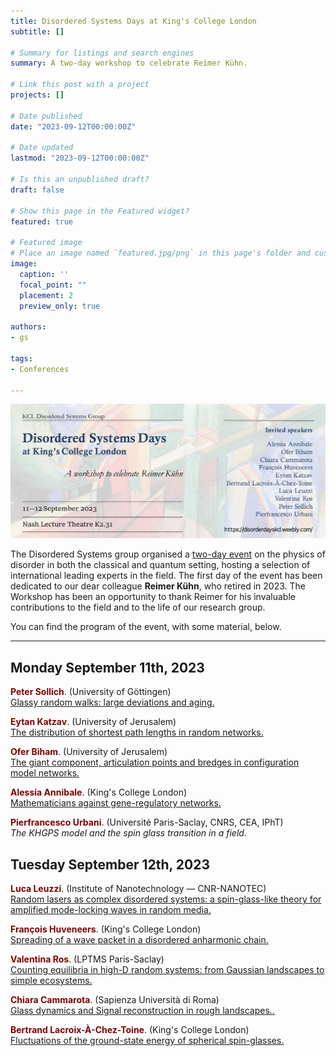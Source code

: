 ```yaml
---
title: Disordered Systems Days at King's College London
subtitle: []

# Summary for listings and search engines
summary: A two-day workshop to celebrate Reimer Kühn.

# Link this post with a project
projects: []

# Date published
date: "2023-09-12T00:00:00Z"

# Date updated
lastmod: "2023-09-12T00:00:00Z"

# Is this an unpublished draft?
draft: false

# Show this page in the Featured widget?
featured: true

# Featured image
# Place an image named `featured.jpg/png` in this page's folder and customize its options here.
image:
  caption: ''
  focal_point: ""
  placement: 2
  preview_only: true

authors:
- gs

tags:
- Conferences

---
```


<img src="headr.png" alt="drawing" style="width:\textwidth;"/>

The Disordered Systems group organised a [two-day event](https://disorderdayskcl.weebly.com/) on the physics of disorder in both the classical and quantum setting, hosting a selection of international leading experts in the field. The first day of the event has been dedicated to our dear colleague **Reimer Kühn**, who retired in 2023. The Workshop has been an opportunity to thank Reimer for his invaluable contributions to the field and to the life of our research group.

You can find the program of the event, with some material, below.

***

## Monday September 11th, 2023

<script defer src="/static/fontawesome/fontawesome-all.js"></script>

<span style="color:Maroon">**Peter Sollich**</span>\.  (University of Göttingen)\
[Glassy random walks: large deviations and aging.](./SOLLICH.pdf)

<span style="color:Maroon">**Eytan Katzav**</span>\.  (University of Jerusalem)\
[The distribution of shortest path lengths in random networks.](./katav.pdf)

<span style="color:Maroon">**Ofer Biham**</span>\.  (University of Jerusalem)\
[The giant component, articulation points and bredges in configuration model networks.](./biham.pdf)

<span style="color:Maroon">**Alessia Annibale**</span>\.  (King's College London)\
[Mathematicians against gene-regulatory networks.](./annibale.pdf)

<span style="color:Maroon">**Pierfrancesco Urbani**</span>\.  (Université Paris-Saclay, CNRS, CEA, IPhT)\
*The KHGPS model and the spin glass transition in a field*.


## Tuesday September 12th, 2023

<script defer src="/static/fontawesome/fontawesome-all.js"></script>

<span style="color:Maroon">**Luca Leuzzi**</span>\.  (Institute of Nanotechnology — CNR-NANOTEC)\
[Random lasers as complex disordered systems: a spin-glass-like theory for amplified mode-locking waves in random media.](./leuzzi.pdf)

<span style="color:Maroon">**François Huveneers**</span>\.  (King's College London)\
[Spreading of a wave packet in a disordered anharmonic chain.](./huveneers.pdf)

<span style="color:Maroon">**Valentina Ros**</span>\.  (LPTMS Paris-Saclay)\
[Counting equilibria in high-D random systems: from Gaussian landscapes to simple ecosystems.](./ROS.pdf)

<span style="color:Maroon">**Chiara Cammarota**</span>\.  (Sapienza Università di Roma)\
[Glass dynamics and Signal reconstruction in rough landscapes..](./cammarota.pdf)

<span style="color:Maroon">**Bertrand Lacroix-À-Chez-Toine**</span>\.  (King's College London)\
[Fluctuations of the ground-state energy of spherical spin-glasses.](./lact.pdf)

